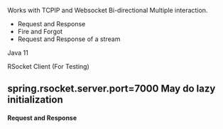 Works with TCPIP and Websocket
Bi-directional
Multiple interaction. 
- Request and Response
- Fire and Forgot
- Request and Response of a stream 

Java 11

RSocket Client (For Testing)

spring.rsocket.server.port=7000
May do lazy initialization
------------------------------------------------------------
#### Request and Response


